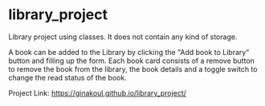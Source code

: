 # library_project
Library project using classes.
It does not contain any kind of storage.

A book can be added to the Library by clicking the "Add book to Library" button and filling up the form.
Each book card consists of a remove button to remove the book from the library, the book details and a toggle switch to change the read status of the book.

Project Link: https://ginakoul.github.io/library_project/